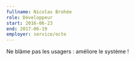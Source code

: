 ```yaml
---
fullname: Nicolas Brohée
role: Développeur
start: 2016-06-23
end: 2017-06-19
employer: service/octo
---
```


Ne blâme pas les usagers : améliore le système !

